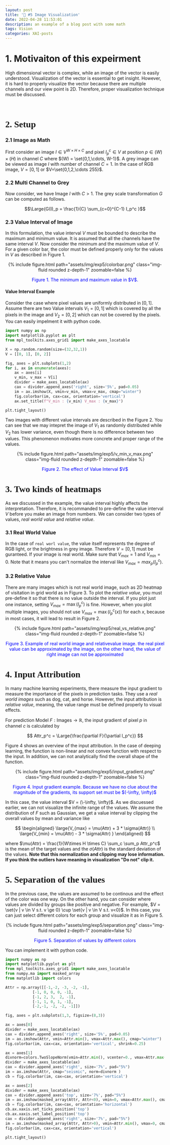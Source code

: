 ```yaml
---
layout: post
title: '🎯 #5 Image Visualization'
date: 2022-04-28 11:53:01
description: an example of a blog post with some math
tags: Vision
categories: XAI-posts
---
```



# 1. Motivaiton of this expeirment

High dimensional vector is complex, while an image of the vector is easily understood. Visualization of the vector is essential to get insight. However, it is hard to properly visualize the vector because there are multiple channels and our view point is 2D. Therefore, proper visualization technique must be discussed. 


<br/>
<h1 style="font-family:Cursive">  2. Setup 🎯 </h1>

<h3 > 2.1 Image as Math </h3> 

First consider an image $I \in V^{W\times H \times C}$ and pixel $I_p^c \in V$ at position $p \in (W) \times (H)$ in channel $C$ where $(W) = \set{0,1,\cdots, W-1}$. A grey image can be viewed as image $I$ with number of channel $C=1$. In the case of RGB image, $V = [0,1]$ or $V=\set{0,1,2,\cdots 255}$. 


<h3 > 2.2 Multi Channel to Grey </h3>

Now consider, we have Image $I$ with $C>1$. The grey scale transformation $G$ can be computed as follows. 

$$\Large{G(I)_p = \frac{1}{C} \sum_{c=0}^{C-1} I_p^c }$$


<h3 > 2.3 Value Interval of Image </h3>

In this formulation, the value interval $V$ must be bounded to describe the maximum and minimum value. It is assumed that all the channels have the same interval $V$. Now consider the minimum and the maximum value of $V$.  For a given color bar, the color must be defined properly only for the values in $V$ as described in Figure 1.

<center>
<div class="row mt-3">
    <div class="col-sm mt-3 mt-md-0">
        {% include figure.html path="assets/img/exp5/colorbar.png" class="img-fluid rounded z-depth-1" zoomable=false %}
        <p style="color:blue"> Figure 1. The minimum and maximum value in $V$. </p>
    </div>
</div>
</center>


#### Value Interval Example 

Consider the case where pixel values are uniformly distributed in $[0,1]$. Assume there are two Value intervals $V_1 = [0,1]$  which is covered by all the pixels in the image and $V_2 = [0,2]$ which can not be covered by the pixels. You can easily impelment it with python code. 


```python
import numpy as np 
import matplotlib.pyplot as plt
from mpl_toolkits.axes_grid1 import make_axes_locatable

X = np.random.random(size=(32,32,1))
V = [[0, 1], [0, 2]]

fig, axes = plt.subplots(1,2)
for i, ax in enumerate(axes):
    ax = axes[i]
    v_min, v_max = V[i]
    divider = make_axes_locatable(ax)
    cax = divider.append_axes('right', size='5%', pad=0.05)
    im = ax.imshow(X, vmin=v_min, vmax=v_max, cmap="winter")
    fig.colorbar(im, cax=cax, orientation='vertical')
    ax.set_title(f"V_min : {v_min} V_max : {v_max}")

plt.tight_layout()
```

Two images with different value intervals are described in the Figure 2. You can see that we may intepret the image of $V_1$ as randomly distributed while $V_2$ has lower variance, even though there is no difference between two values. This phenomenon motivates more concrete and proper range of the values. 

<center>
<div class="row mt-3">
    <div class="col-sm mt-3 mt-md-0">
        {% include figure.html path="assets/img/exp5/v_min_v_max.png" class="img-fluid rounded z-depth-1" zoomable=false %}
        <p style="color:blue"> Figure 2. The effect of Value Interval $V$ </p>
    </div>
</div>
</center>




<h1 style="font-family:Cursive">  3. Two kinds of heatmaps 🎯 </h1>


As we discussed in the example, the value interval highly affects the interpretation. Therefore, it is recommanded to pre-define the value interval $V$ before you make an image from numbers. We can consider two types of values, *real world value* and *relative value*. 

<h3 > 3.1 Real World Value </h3>

In the case of `real worl value`, the value itself represents the degree of RGB light, or the brightness in grey image. Therefore $V = [0,1]$ must be guranteed. If your image is real world. Make sure that $V_{max} = 1$ and $V_{min} = 0$. Note that it means you can't normalize the interval like $V_{max} = max_p (I_p^c)$.


<h3 > 3.2 Relative Value </h3>

There are many images which is not real world image, such as 2D heatmap of visitation in grid world as in Figure 3. To plot the *relative value*, you must pre-define it so that there is no value outside the interval. If you plot just one instance, setting $V_{max} = \max({I_p^c)}$ is fine. However, when you plot multiple images, you should not use $V_{max} = \max{(I_p^c (x))}$ for each $x$, because in most cases, it will lead to result in Figure 2.

<center>
<div class="row mt-3">
    <div class="col-sm mt-3 mt-md-0">
        {% include figure.html path="assets/img/exp5/real_vs_relative.png" class="img-fluid rounded z-depth-1" zoomable=false %}
        <p style="color:blue"> Figure 3. Example of real world image and relativevalue image. the real pixel value can be approximated by the image, on the other hand, the value of right image can not be approximated </p>
    </div>
</div>
</center>


<h1 style="font-family:Cursive">  4. Input Attribution 🎯 </h1>


In many machine learning experiments, there measure the input gradient to measure the importance of the pixels in prediction tasks. They use a *real world images* such as dog, cat, and horse. However, the input attribution is *relative value*, meaning, the value range must be defined properly to visual effects. 

For prediction Model $F : \text{Images} \rightarrow \mathbb{R}$, the input gradient of pixel $p$ in channel $c$ is calculated by 

$$
Attr_p^c = \Large{\frac{\partial F}{\partial I_p^c}}
$$

Figure 4 shows an overview of the input attribution. In the case of deeping learning, the function is non-linear and not convex function with respect to the input. In addition, we can not analytically find the overall shape of the function. 

<center>
<div class="row mt-3">
    <div class="col-sm mt-3 mt-md-0">
        {% include figure.html path="assets/img/exp5/input_gradient.png" class="img-fluid rounded z-depth-1" zoomable=false %}
        <p style="color:blue"> Figure 4. Input gradient example. Because we have no clue about the magnitude of the gradients, its support set must be $(-\infty, \infty)$</p>
    </div>
</div>
</center>


In this case, the value interval $V = (\-\infty, \infty)$.  As we discuessed earlier, we can not visualize the infinite range of the values. We assume the distribution of $F$ such as Gaussian, we get a value interval by clipping the overall values by mean and variance like

$$
\begin{aligned}
\large{V_{max} =  \mu(Attr) + 3 * \sigma(Attr)} \\
\large{V_{min} =  \mu(Attr) - 3 * \sigma(Attr) }
\end{aligned}
$$

where $\mu(Attr) = \frac{1}{W\times H \times C} \sum_c \sum_p  Attr_p^c$ is the mean of the target values and the $\sigma(Attr)$ is the standard deviation of the values. **Note that this normalization and clipping may lose information. If you think the outliers have meaning in visualization "Do not" clip it.**

<h1 style="font-family:Cursive">  5. Separation of the values 🎯 </h1>

In the previous case, the values are assumed to be continous and the effect of the color was one way. On the other hand, you can consider where values are divided by groups like positive and negative. 
For example, $V = \set{v | v \in V s.t. v \ge 0} \cup \set{v | v \in V s.t. v<0}$. In this case, you can just select different colors for each group and visualize it as in Figure 5. 


<center>
<div class="row mt-3">
    <div class="col-sm mt-3 mt-md-0">
        {% include figure.html path="assets/img/exp5/separation.png" class="img-fluid rounded z-depth-1" zoomable=false %}
        <p style="color:blue"> Figure 5. Separation of values by different colors</p>
    </div>
</div>
</center>


You can implement it with python code. 


```python
import numpy as np 
import matplotlib.pyplot as plt
from mpl_toolkits.axes_grid1 import make_axes_locatable
from numpy.ma import masked_array
from matplotlib import colors

Attr = np.array([[-1,-2, -3, -2, -1],
            [-1, 0, 0, 0, -1],
            [-1, 2, 3,  2, -1],
            [-1, 1, 0, 1, -1],
            [-2,-1, -2, -2, -1]])

fig, axes = plt.subplots(1,3, figsize=(8,3))

ax = axes[0]
divider = make_axes_locatable(ax)
cax = divider.append_axes('right', size='5%', pad=0.05)
im = ax.imshow(Attr, vmin=Attr.min(), vmax=Attr.max(), cmap="winter")
fig.colorbar(im, cax=cax, orientation='vertical', shrink=0.25)

ax = axes[1]
divnorm=colors.TwoSlopeNorm(vmin=Attr.min(), vcenter=0., vmax=Attr.max())
divider = make_axes_locatable(ax)
cax = divider.append_axes('right', size='7%', pad="5%")
im = ax.imshow(Attr, cmap="seismic", norm=divnorm )
cb = fig.colorbar(im, cax=cax, orientation='vertical')

ax = axes[2]
divider = make_axes_locatable(ax)
cax = divider.append_axes('top', size='7%', pad="5%")
im = ax.imshow(masked_array(Attr, Attr<0), vmin=0, vmax=Attr.max(), cmap="Reds" )
cb = fig.colorbar(im, cax=cax, orientation='horizontal')
cb.ax.xaxis.set_ticks_position('top')
cb.ax.xaxis.set_label_position('top')
cax = divider.append_axes('right', size='7%', pad="5%")
im = ax.imshow(masked_array(Attr, Attr>0), vmin=Attr.min(), vmax=0, cmap="Blues_r", interpolation='nearest')
fig.colorbar(im, cax=cax, orientation='vertical')

plt.tight_layout()
```